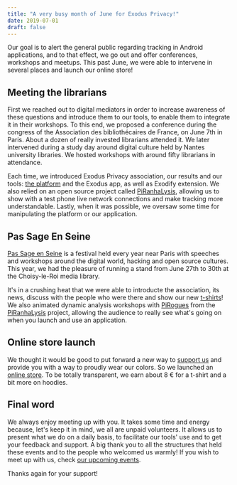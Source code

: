 ```yaml
---
title: "A very busy month of June for Exodus Privacy!"
date: 2019-07-01
draft: false
---
```


Our goal is to alert the general public regarding tracking in Android applications, and to that effect, we go out and offer conferences, workshops and meetups. This past June, we were able to intervene in several places and launch our online store!

## Meeting the librarians

First we reached out to digital mediators in order to increase awareness of these questions and introduce them to our tools, to enable them to integrate it in their workshops. To this end, we proposed a conference during the congress of the Association des bibliothécaires de France, on June 7th in Paris. About a dozen of really invested librarians attended it. We later intervened during a study day around digital culture held by Nantes university libraries. We hosted workshops with around fifty librarians in attendance.

Each time, we introduced Exodus Privacy association, our results and our tools: [the platform](https://reports.exodus-privacy.eu.org/en/) and the Exodus app, as well as Exodify extension. We also relied on an open source project called [PiRanhaLysis](https://github.com/PiRanhaLysis), allowing us to show with a test phone live network connections and make tracking more understandable. Lastly, when it was possible, we oversaw some time for manipulating the platform or our application.

## Pas Sage En Seine

[Pas Sage en Seine](https://passageenseine.fr/) is a festival held every year near Paris with speeches and workshops around the digital world, hacking and open source cultures. This year, we had the pleasure of running a stand from June 27th to 30th at the Choisy-le-Roi media library.

It's in a crushing heat that we were able to introducte the association, its news, discuss with the people who were there and show our new [t-shirts](https://shop.spreadshirt.fr/exodus-privacy)! We also animated dynamic analysis workshops with [PiRogues](https://github.com/PiRanhaLysis/PiRogue) from the [PiRanhaLysis](https://piranhalysis.github.io/) project, allowing the audience to really see what's going on when you launch and use an application.

## Online store launch

We thought it would be good to put forward a new way to [support us](https://exodus-privacy.eu.org/fr/page/contribute/) and provide you with a way to proudly wear our colors. So we launched an [online store](https://shop.spreadshirt.fr/exodus-privacy).
To be totally transparent, we earn about 8 € for a t-shirt and a bit more on hoodies.

## Final word

We always enjoy meeting up with you. It takes some time and energy because, let's keep it in mind, we all are unpaid volunteers. It allows us to present what we do on a daily basis, to facilitate our tools' use and to get your feedback and support. A big thank you to all the structures that held these events and to the people who welcomed us warmly!
If you wish to meet up with us, check [our upcoming events](/en/page/events/).

Thanks again for your support!
